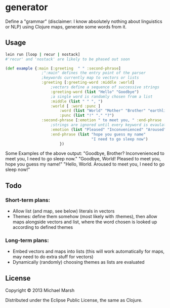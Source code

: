 # generator

Define a "grammar" (disclaimer: I know absolutely nothing about linguistics or NLP) using Clojure maps, generate some words from it.

## Usage

```bash
lein run [loop | recur | nostack]
#'recur' and 'nostack' are likely to be phased out soon
```

```clojure
(def example {:main [:greeting  " " :second-phrase]
                ;":main" defines the entry point of the parser
                ;keywords currently map to vectors or lists
                :greeting [:greeting-word :middle :world]
                    ;vectors define a sequence of successive strings
                    :greeting-word (list "Hello" "Goodbye")
                    ;a single word is randomly chosen from a list
                    :middle (list " " ", ")
                    :world [ :word :punc ]
                        :word (list "World" "Mother" "Brother" "earthlings")
                        :punc (list "!" "." "?")
                :second-phrase [:emotion " to meet you, " :end-phrase :punc]
                    ;strings are ignored until every keyword is evaulated to a string
                    :emotion (list "Pleased" "Inconvenienced" "Aroused")
                    :end-phrase (list "hope you guess my name"
                                      "I need to go sleep now")
                        })
```
Some Examples of the above output:
"Goodbye, Brother? Inconvenienced to meet you, I need to go sleep now."
"Goodbye, World! Pleased to meet you, hope you guess my name!"
"Hello, World. Aroused to meet you, I need to go sleep now!"

## Todo

### Short-term plans:
* Allow list (and map, see below) literals in vectors
* Themes: define them somehow (most likely with :themes), then allow maps alongside vectors and list, where the word chosen is looked up according to defined themes

### Long-term plans:
* Embed vectors and maps into lists (this will work automatically for maps, may need to do extra stuff for vectors)
* Dynamically (randomly) choosing themes as lists are evaluated


## License

Copyright © 2013 Michael Marsh

Distributed under the Eclipse Public License, the same as Clojure.
